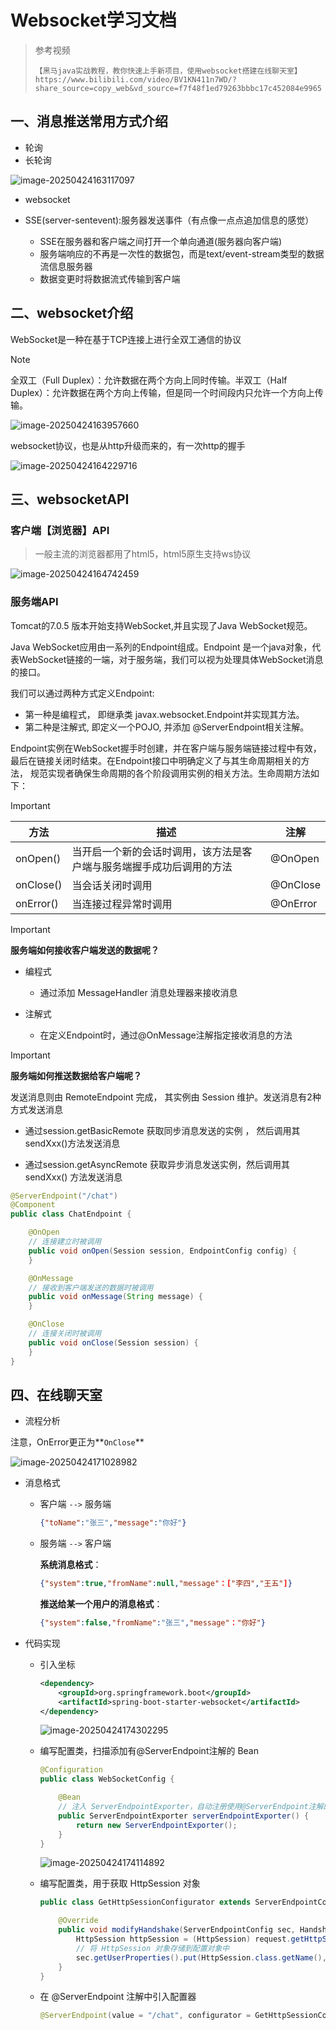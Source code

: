 # Websocket学习文档

> 参考视频
>
> ```url
> 【黑马java实战教程，教你快速上手新项目，使用websocket搭建在线聊天室】 https://www.bilibili.com/video/BV1KN411n7WD/?share_source=copy_web&vd_source=f7f48f1ed79263bbbc17c452084e9965
> ```

## 一、消息推送常用方式介绍

- 轮询
- 长轮询

![image-20250424163117097](assets/image-20250424163117097.png)

- websocket
- SSE(server-sentevent):服务器发送事件（有点像一点点追加信息的感觉）

    - SSE在服务器和客户端之间打开一个单向通道(服务器向客户端)
    - 服务端响应的不再是一次性的数据包，而是text/event-stream类型的数据流信息服务器
    - 数据变更时将数据流式传输到客户端

##  二、websocket介绍

WebSocket是一种在基于TCP连接上进行全双工通信的协议

> [!NOTE]
>
> 全双工（Full Duplex）：允许数据在两个方向上同时传输。半双工（Half Duplex）：允许数据在两个方向上传输，但是同一个时间段内只允许一个方向上传输。

![image-20250424163957660](assets/image-20250424163957660.png)

websocket协议，也是从http升级而来的，有一次http的握手

![image-20250424164229716](assets/image-20250424164229716.png)

## 三、websocketAPI

### 客户端【浏览器】API

> 一般主流的浏览器都用了html5，html5原生支持ws协议

![image-20250424164742459](assets/image-20250424164742459.png)

### 服务端API

Tomcat的7.0.5 版本开始支持WebSocket,并且实现了Java WebSocket规范。

Java WebSocket应用由一系列的Endpoint组成。Endpoint 是一个java对象，代表WebSocket链接的一端，对于服务端，我们可以视为处理具体WebSocket消息的接口。

我们可以通过两种方式定义Endpoint:

- 第一种是编程式， 即继承类 javax.websocket.Endpoint并实现其方法。
- 第二种是注解式, 即定义一个POJO, 并添加 @ServerEndpoint相关注解。

Endpoint实例在WebSocket握手时创建，并在客户端与服务端链接过程中有效，最后在链接关闭时结束。在Endpoint接口中明确定义了与其生命周期相关的方法， 规范实现者确保生命周期的各个阶段调用实例的相关方法。生命周期方法如下：

> [!IMPORTANT]
>
> | **方法**  | **描述**                                                     | **注解** |
> | --------- | ------------------------------------------------------------ | -------- |
> | onOpen()  | 当开启一个新的会话时调用，该方法是客户端与服务端握手成功后调用的方法 | @OnOpen  |
> | onClose() | 当会话关闭时调用                                             | @OnClose |
> | onError() | 当连接过程异常时调用                                         | @OnError |

> [!IMPORTANT]
>
> **服务端如何接收客户端发送的数据呢？**

- 编程式

     - 通过添加 MessageHandler 消息处理器来接收消息

- 注解式

     - 在定义Endpoint时，通过@OnMessage注解指定接收消息的方法

> [!IMPORTANT]
>
> **服务端如何推送数据给客户端呢？**

发送消息则由 RemoteEndpoint 完成， 其实例由 Session 维护。发送消息有2种方式发送消息

- 通过session.getBasicRemote 获取同步消息发送的实例 ， 然后调用其 sendXxx()方法发送消息

- 通过session.getAsyncRemote 获取异步消息发送实例，然后调用其 sendXxx() 方法发送消息

```java
@ServerEndpoint("/chat")
@Component
public class ChatEndpoint {

    @OnOpen
    // 连接建立时被调用
    public void onOpen(Session session, EndpointConfig config) {
    }

    @OnMessage
    // 接收到客户端发送的数据时被调用
    public void onMessage(String message) {
    }

    @OnClose
    // 连接关闭时被调用
    public void onClose(Session session) {
    }
}
```

## 四、在线聊天室

- 流程分析

注意，OnError更正为**`OnClose`**

![image-20250424171028982](assets/image-20250424171028982.png)

- 消息格式

     - 客户端 `-->` 服务端

       ```json
       {"toName":"张三","message":"你好"}
       ```

     - 服务端 `-->` 客户端

       **系统消息格式**：

       ```json
       {"system":true,"fromName":null,"message"：["李四","王五"]}
       ```
       
       **推送给某一个用户的消息格式**：
       
       ```json
       {"system":false,"fromName":"张三","message"："你好"}
       ```

- 代码实现

  - 引入坐标

      ```xml
      <dependency>
          <groupId>org.springframework.boot</groupId>
          <artifactId>spring-boot-starter-websocket</artifactId>
      </dependency>
      
      ```
      
      ![image-20250424174302295](assets/image-20250424174302295.png)
      
  - 编写配置类，扫描添加有@ServerEndpoint注解的 Bean

      ```java
      @Configuration
      public class WebSocketConfig {
      
          @Bean
          // 注入 ServerEndpointExporter，自动注册使用@ServerEndpoint注解的 Bean
          public ServerEndpointExporter serverEndpointExporter() {
              return new ServerEndpointExporter();
          }
      }
      ```
      
      ![image-20250424174114892](assets/image-20250424174114892.png)
      
  - 编写配置类，用于获取 HttpSession 对象

    ```java
    public class GetHttpSessionConfigurator extends ServerEndpointConfig.Configurator {
    
        @Override
        public void modifyHandshake(ServerEndpointConfig sec, HandshakeRequest request, HandshakeResponse response) {
            HttpSession httpSession = (HttpSession) request.getHttpSession();
            // 将 HttpSession 对象存储到配置对象中
            sec.getUserProperties().put(HttpSession.class.getName(), httpSession);
        }
    }
    ```

  - 在 @ServerEndpoint 注解中引入配置器

    ```java
    @ServerEndpoint(value = "/chat", configurator = GetHttpSessionConfigurator.class)
    ```

    
  



















